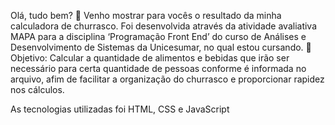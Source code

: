 Olá, tudo bem? 🙂 
Venho mostrar para vocês o resultado da minha calculadora de churrasco. Foi desenvolvida através da atividade avaliativa MAPA para a disciplina ‘Programação Front End’ do curso de Análises e Desenvolvimento de Sistemas da Unicesumar, no qual estou cursando. 
🎯 Objetivo: Calcular a quantidade de alimentos e bebidas que irão ser necessário para certa quantidade de pessoas conforme é informada no arquivo, afim de facilitar a organização do churrasco e proporcionar rapidez nos cálculos.

As tecnologias utilizadas foi HTML, CSS e JavaScript
